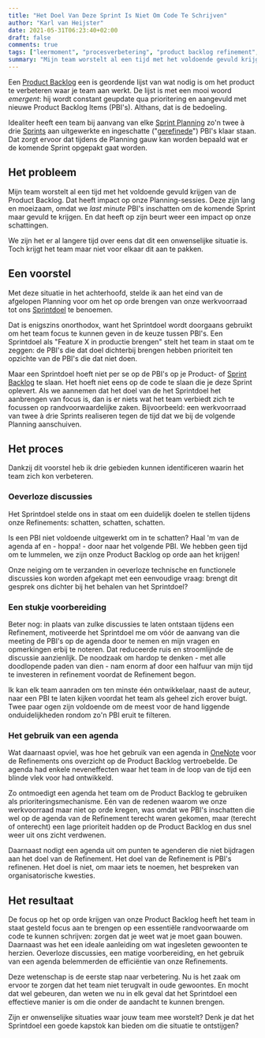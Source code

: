 ```yaml
---
title: "Het Doel Van Deze Sprint Is Niet Om Code Te Schrijven"
author: "Karl van Heijster"
date: 2021-05-31T06:23:40+02:00
draft: false
comments: true
tags: ["leermoment", "procesverbetering", "product backlog refinement", "scrum", "sprintdoel", "sprint planning"]
summary: "Mijn team worstelt al een tijd met het voldoende gevuld krijgen van de Product Backlog. Dat heeft impact op onze Planning-sessies. Deze zijn lang en moeizaam, omdat we *last minute* PBI's inschatten om de komende Sprint maar gevuld te krijgen. We zijn het er al langere tijd over eens dat dit een onwenselijke situatie is. Toch krijgt het team maar niet voor elkaar dit aan te pakken. Maar misschien heb ik een manier gevonden."
---
```


Een [Product Backlog](https://www.scrum.org/resources/what-is-a-product-backlog) een is geordende lijst van wat nodig is om het product te verbeteren waar je team aan werkt. De lijst is met een mooi woord *emergent*: hij wordt constant geupdate qua prioritering en aangevuld met nieuwe Product Backlog Items (PBI's). Althans, dat is de bedoeling.


Idealiter heeft een team bij aanvang van elke [Sprint Planning](https://www.scrum.org/resources/what-is-sprint-planning) zo'n twee à drie [Sprints](https://www.scrum.org/resources/what-is-a-sprint-in-scrum) aan uitgewerkte en ingeschatte ("[gerefinede](https://www.scrum.org/resources/blog/product-backlog-refinement-explained-13)") PBI's klaar staan. Dat zorgt ervoor dat tijdens de Planning gauw kan worden bepaald wat er de komende Sprint opgepakt gaat worden.


## Het probleem


Mijn team worstelt al een tijd met het voldoende gevuld krijgen van de Product Backlog. Dat heeft impact op onze Planning-sessies. Deze zijn lang en moeizaam, omdat we *last minute* PBI's inschatten om de komende Sprint maar gevuld te krijgen. En dat heeft op zijn beurt weer een impact op onze schattingen.


We zijn het er al langere tijd over eens dat dit een onwenselijke situatie is. Toch krijgt het team maar niet voor elkaar dit aan te pakken. 


## Een voorstel


Met deze situatie in het achterhoofd, stelde ik aan het eind van de afgelopen Planning voor om het op orde brengen van onze werkvoorraad tot ons [Sprintdoel](https://www.scrum.org/resources/blog/11-advantages-using-sprint-goal) te benoemen. 


Dat is enigszins onorthodox, want het Sprintdoel wordt doorgaans gebruikt om het team focus te kunnen geven in de keuze tussen PBI's. Een Sprintdoel als "Feature X in productie brengen" stelt het team in staat om te zeggen: de PBI's die dat doel dichterbij brengen hebben prioriteit ten opzichte van de PBI's die dat niet doen. 


Maar een Sprintdoel hoeft niet per se op de PBI's op je Product- of [Sprint Backlog](https://www.scrum.org/resources/what-is-a-sprint-backlog) te slaan. Het hoeft niet eens op de code te slaan die je deze Sprint oplevert. Als we aannemen dat het doel van de het Sprintdoel het aanbrengen van focus is, dan is er niets wat het team verbiedt zich te focussen op randvoorwaardelijke zaken. Bijvoorbeeld: een werkvoorraad van twee à drie Sprints realiseren tegen de tijd dat we bij de volgende Planning aanschuiven.


## Het proces


Dankzij dit voorstel heb ik drie gebieden kunnen identificeren waarin het team zich kon verbeteren.


### Oeverloze discussies


Het Sprintdoel stelde ons in staat om een duidelijk doelen te stellen tijdens onze Refinements: schatten, schatten, schatten. 


Is een PBI niet voldoende uitgewerkt om in te schatten? Haal 'm van de agenda af en - hoppa! - door naar het volgende PBI. We hebben geen tijd om te lummelen, we zijn onze Product Backlog op orde aan het krijgen!


Onze neiging om te verzanden in oeverloze technische en functionele discussies kon worden afgekapt met een eenvoudige vraag: brengt dit gesprek ons dichter bij het behalen van het Sprintdoel? 


### Een stukje voorbereiding


Beter nog: in plaats van zulke discussies te laten ontstaan tijdens een Refinement, motiveerde het Sprintdoel me om vóór de aanvang van die meeting de PBI's op de agenda door te nemen en mijn vragen en opmerkingen erbij te noteren. Dat reduceerde ruis en stroomlijnde de discussie aanzienlijk. De noodzaak om hardop te denken - met alle doodlopende paden van dien - nam enorm af door een halfuur van mijn tijd te investeren in refinement voordat de Refinement begon.


Ik kan elk team aanraden om ten minste één ontwikkelaar, naast de auteur, naar een PBI te laten kijken voordat het team als geheel zich erover buigt. Twee paar ogen zijn voldoende om de meest voor de hand liggende onduidelijkheden rondom zo'n PBI eruit te filteren.


### Het gebruik van een agenda


Wat daarnaast opviel, was hoe het gebruik van een agenda in [OneNote](https://www.microsoft.com/nl-nl/microsoft-365/onenote/digital-note-taking-app) voor de Refinements ons overzicht op de Product Backlog vertroebelde. De agenda had enkele neveneffecten waar het team in de loop van de tijd een blinde vlek voor had ontwikkeld.


Zo ontmoedigt een agenda het team om de Product Backlog te gebruiken als prioriteringsmechanisme. Eén van de redenen waarom we onze werkvoorraad maar niet op orde kregen, was omdat we PBI's inschatten die wel op de agenda van de Refinement terecht waren gekomen, maar (terecht of onterecht) een lage prioriteit hadden op de Product Backlog en dus snel weer uit ons zicht verdwenen.


Daarnaast nodigt een agenda uit om punten te agenderen die niet bijdragen aan het doel van de Refinement. Het doel van de Refinement is PBI's refinenen. Het doel is niet, om maar iets te noemen, het bespreken van organisatorische kwesties.


## Het resultaat


De focus op het op orde krijgen van onze Product Backlog heeft het team in staat gesteld focus aan te brengen op een essentiële randvoorwaarde om code te kunnen schrijven: zorgen dat je weet wat je moet gaan bouwen. Daarnaast was het een ideale aanleiding om wat ingesleten gewoonten te herzien. Oeverloze discussies, een matige voorbereiding, en het gebruik van een agenda belemmerden de efficiëntie van onze Refinements.


Deze wetenschap is de eerste stap naar verbetering. Nu is het zaak om ervoor te zorgen dat het team niet terugvalt in oude gewoontes. En mocht dat wel gebeuren, dan weten we nu in elk geval dat het Sprintdoel een effectieve manier is om die onder de aandacht te kunnen brengen.


Zijn er onwenselijke situaties waar jouw team mee worstelt? Denk je dat het Sprintdoel een goede kapstok kan bieden om die situatie te ontstijgen?

